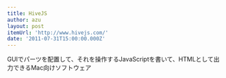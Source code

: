 ```yaml
---
title: HiveJS
author: azu
layout: post
itemUrl: 'http://www.hivejs.com/'
date: '2011-07-31T15:00:00.000Z'
---
```

GUIでパーツを配置して、それを操作するJavaScriptを書いて、HTMLとして出力できるMac向けソフトウェア
